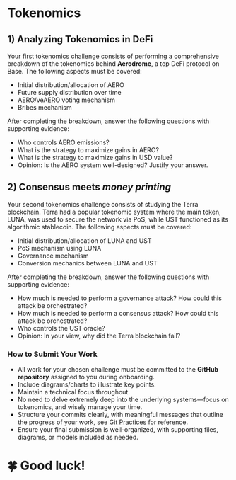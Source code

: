 # Tokenomics

## 1) Analyzing Tokenomics in DeFi

Your first tokenomics challenge consists of performing a comprehensive breakdown of the tokenomics behind **Aerodrome**, a top DeFi protocol on Base. The following aspects must be covered:

- Initial distribution/allocation of AERO
- Future supply distribution over time
- AERO/veAERO voting mechanism
- Bribes mechanism

After completing the breakdown, answer the following questions with supporting evidence:

- Who controls AERO emissions?
- What is the strategy to maximize gains in AERO?
- What is the strategy to maximize gains in USD value?
- Opinion: Is the AERO system well-designed? Justify your answer.

## 2) Consensus meets *money printing*

Your second tokenomics challenge consists of studying the Terra blockchain. Terra had a popular tokenomic system where the main token, LUNA, was used to secure the network via PoS, while UST functioned as its algorithmic stablecoin. The following aspects must be covered:

- Initial distribution/allocation of LUNA and UST
- PoS mechanism using LUNA
- Governance mechanism
- Conversion mechanics between LUNA and UST

After completing the breakdown, answer the following questions with supporting evidence:

- How much is needed to perform a governance attack? How could this attack be orchestrated?
- How much is needed to perform a consensus attack? How could this attack be orchestrated?
- Who controls the UST oracle?
- Opinion: In your view, why did the Terra blockchain fail?

### **How to Submit Your Work**

- All work for your chosen challenge must be committed to the **GitHub repository** assigned to you during onboarding.
- Include diagrams/charts to illustrate key points.
- Maintain a technical focus throughout.
- No need to delve extremely deep into the underlying systems—focus on tokenomics, and wisely manage your time.
- Structure your commits clearly, with meaningful messages that outline the progress of your work, see [Git Practices](/docs/processes/github/git-practices.md) for reference.
- Ensure your final submission is well-organized, with supporting files, diagrams, or models included as needed.

# 🍀 Good luck!